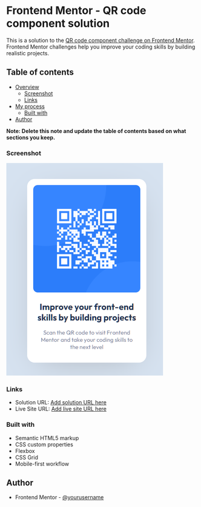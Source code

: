 # Frontend Mentor - QR code component solution

This is a solution to the [QR code component challenge on Frontend Mentor](https://www.frontendmentor.io/challenges/qr-code-component-iux_sIO_H). Frontend Mentor challenges help you improve your coding skills by building realistic projects.

## Table of contents

-   [Overview](#overview)
    -   [Screenshot](#screenshot)
    -   [Links](#links)
-   [My process](#my-process)
    -   [Built with](#built-with)
-   [Author](#author)

**Note: Delete this note and update the table of contents based on what sections you keep.**

### Screenshot

![](./images/final.png)

### Links

-   Solution URL: [Add solution URL here](https://github.com/tschneckloth/fem-qrcode-component)
-   Live Site URL: [Add live site URL here](https://rhinopack-fem-qrcode.netlify.app/)

### Built with

-   Semantic HTML5 markup
-   CSS custom properties
-   Flexbox
-   CSS Grid
-   Mobile-first workflow

## Author

-   Frontend Mentor - [@yourusername](https://www.frontendmentor.io/profile/tschneckloth-cgp)
